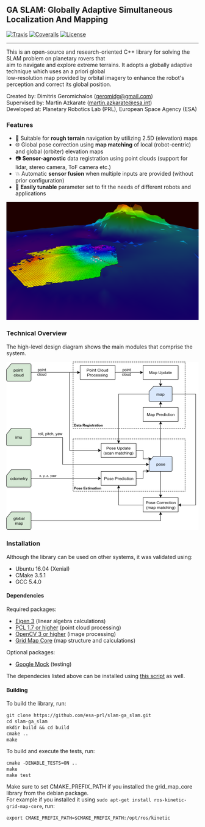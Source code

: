 ## GA SLAM: Globally Adaptive Simultaneous Localization And Mapping

[![Travis](https://img.shields.io/travis/geromidg/GA_SLAM.svg?style=plastic)](https://travis-ci.org/geromidg/GA_SLAM)
[![Coveralls](https://img.shields.io/coveralls/github/geromidg/GA_SLAM.svg?style=plastic)](https://coveralls.io/r/geromidg/GA_SLAM)
[![License](https://img.shields.io/github/license/geromidg/GA_SLAM.svg?style=plastic)](https://github.com/geromidg/GA_SLAM/blob/master/LICENSE)

---------

This is an open-source and research-oriented C++ library for solving the SLAM problem on planetary rovers that<br>
aim to navigate and explore extreme terrains. It adopts a globally adaptive technique which uses an a priori global<br>
low-resolution map provided by orbital imagery to enhance the robot's perception and correct its global position.

Created by: Dimitris Geromichalos (geromidg@gmail.com)<br>
Supervised by: Martin Azkarate (martin.azkarate@esa.int)<br>
Developed at: Planetary Robotics Lab (PRL), European Space Agency (ESA)

### Features

* :sunrise_over_mountains: Suitable for **rough terrain** navigation by utilizing 2.5D (elevation) maps
* :globe_with_meridians: Global pose correction using **map matching** of local (robot-centric) and global (orbiter) elevation maps
* :camera: **Sensor-agnostic** data registration using point clouds (support for lidar, stereo camera, ToF camera etc.)
* :collision: Automatic **sensor fusion** when multiple inputs are provided (without prior configuration)
* :page_with_curl: **Easily tunable** parameter set to fit the needs of different robots and applications

<img src="https://raw.githubusercontent.com/geromidg/diploma_thesis/master/Figures/local_and_global_maps.png" width="600">

### Technical Overview

The high-level design diagram shows the main modules that comprise the system.

<img src="https://raw.githubusercontent.com/geromidg/diploma_thesis/master/Figures/high_level_design_diagram.png">

### Installation

Although the library can be used on other systems, it was validated using:
* Ubuntu 16.04 (Xenial)
* CMake 3.5.1
* GCC 5.4.0

#### Dependencies

Required packages:
* [Eigen 3](http://eigen.tuxfamily.org) (linear algebra calculations)
* [PCL 1.7 or higher](http://pointclouds.org/) (point cloud processing)
* [OpenCV 3 or higher](https://opencv.org/) (image processing)
* [Grid Map Core](https://github.com/ANYbotics/grid_map) (map structure and calculations)

Optional packages:
* [Google Mock](https://github.com/google/googletest/tree/master/googlemock) (testing)

The dependecies listed above can be installed using [this script](https://github.com/geromidg/GA_SLAM/blob/master/scripts/install_dependencies.sh) as well.

#### Building

To build the library, run:

    git clone https://github.com/esa-prl/slam-ga_slam.git
    cd slam-ga_slam
    mkdir build && cd build
    cmake ..
    make

To build and execute the tests, run:

    cmake -DENABLE_TESTS=ON ..
    make
    make test

Make sure to set CMAKE_PREFIX_PATH if you installed the grid_map_core library from the debian package.<br>
For example if you installed it using `sudo apt-get install ros-kinetic-grid-map-core`, run:

    export CMAKE_PREFIX_PATH=$CMAKE_PREFIX_PATH:/opt/ros/kinetic
